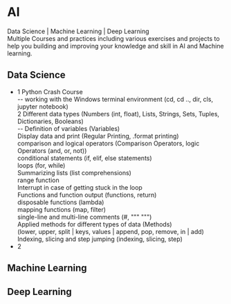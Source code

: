 # AI
Data Science | Machine Learning | Deep Learning <br>
Multiple Courses and practices including various exercises and projects to help you building and improving your knowledge and skill in AI and Machine learning.<br>
## Data Science
- 1 Python Crash Course<br>
-- working with the Windows terminal environment (cd, cd .., dir, cls, jupyter notebook)<br>
2 Different data types (Numbers (int, float), Lists, Strings, Sets, Tuples, Dictionaries, Booleans)<br>
-- Definition of variables (Variables)<br>
 Display data and print (Regular Printing, .format printing)<br>
comparison and logical operators (Comparison Operators, logic Operators (and, or, not))<br>
conditional statements (if, elif, else statements)<br>
 loops (for, while)<br>
 Summarizing lists (list comprehensions)<br>
 range function<br>
Interrupt in case of getting stuck in the loop<br>
 Functions and function output (functions, return)<br>
 disposable functions (lambda)<br>
 mapping functions (map, filter)<br>
 single-line and multi-line comments (#, """ """)<br>
 Applied methods for different types of data (Methods)<br>
(lower, upper, split | keys, values ​​| append, pop, remove, in | add)<br>
 Indexing, slicing and step jumping (indexing, slicing, step)<br>
- 2
## Machine Learning
## Deep Learning
